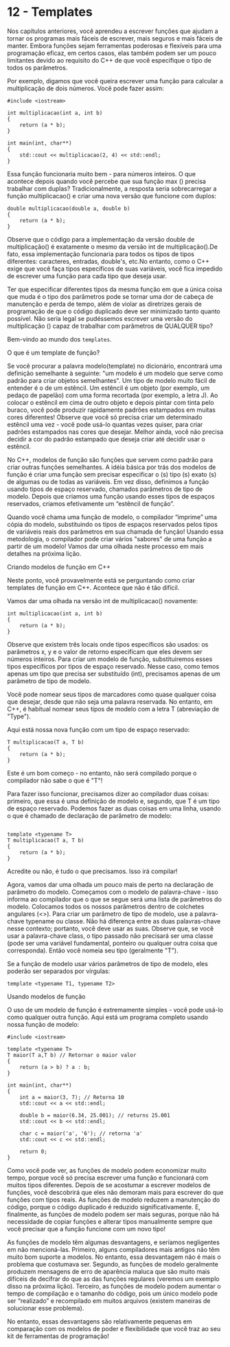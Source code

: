 # 12 - Templates

Nos capítulos anteriores, você aprendeu a escrever funções que ajudam a tornar os programas mais fáceis de escrever, mais seguros e mais fáceis de manter. Embora funções sejam ferramentas poderosas e flexíveis para uma programação eficaz, em certos casos, elas também podem ser um pouco limitantes devido ao requisito do C++ de que você especifique o tipo de todos os parâmetros.

Por exemplo, digamos que você queira escrever uma função para calcular a multiplicação de dois números. Você pode fazer assim:

```cpp{0}
#include <iostream> 

int multiplicacao(int a, int b) 
{ 
    return (a * b);
}

int main(int, char**) 
{ 
    std::cout << multiplicacao(2, 4) << std::endl;
} 
```

Essa função funcionaria muito bem - para números inteiros. O que acontece depois quando você percebe que sua função max () precisa trabalhar com duplas? Tradicionalmente, a resposta seria sobrecarregar a função multiplicacao() e criar uma nova versão que funcione com duplos:

```cpp{0}
double multiplicacao(double a, double b) 
{ 
    return (a * b);
}
```

Observe que o código para a implementação da versão double de multiplicação() é exatamente o mesmo da versão int de multiplicação().De fato, essa implementação funcionaria para todos os tipos de tipos diferentes: caracteres, entradas, double's, etc.No entanto, como o C++ exige que você faça tipos específicos de suas variáveis, você fica impedido de escrever uma função para cada tipo que deseja usar.

Ter que especificar diferentes tipos da mesma função em que a única coisa que muda é o tipo dos parâmetros pode se tornar uma dor de cabeça de manutenção e perda de tempo, além de violar as diretrizes gerais de programação de que o código duplicado deve ser minimizado tanto quanto possível. Não seria legal se pudéssemos escrever uma versão do multiplicação () capaz de trabalhar com parâmetros de QUALQUER tipo?

Bem-vindo ao mundo dos `templates`.

O que é um template de função?

Se você procurar a palavra modelo(template) no dicionário, encontrará uma definição semelhante à seguinte: "um modelo é um modelo que serve como padrão para criar objetos semelhantes". Um tipo de modelo muito fácil de entender é o de um estêncil. Um estêncil é um objeto (por exemplo, um pedaço de papelão) com uma forma recortada (por exemplo, a letra J). Ao colocar o estêncil em cima de outro objeto e depois pintar com tinta pelo buraco, você pode produzir rapidamente padrões estampados em muitas cores diferentes! Observe que você só precisa criar um determinado estêncil uma vez - você pode usá-lo quantas vezes quiser, para criar padrões estampados nas cores que desejar. Melhor ainda, você não precisa decidir a cor do padrão estampado que deseja criar até decidir usar o estêncil.

No C++, modelos de função são funções que servem como padrão para criar outras funções semelhantes. A idéia básica por trás dos modelos de função é criar uma função sem precisar especificar o (s) tipo (s) exato (s) de algumas ou de todas as variáveis. Em vez disso, definimos a função usando tipos de espaço reservado, chamados parâmetros de tipo de modelo. Depois que criamos uma função usando esses tipos de espaços reservados, criamos efetivamente um “estêncil de função”.

Quando você chama uma função de modelo, o compilador “imprime” uma cópia do modelo, substituindo os tipos de espaços reservados pelos tipos de variáveis ​​reais dos parâmetros em sua chamada de função! Usando essa metodologia, o compilador pode criar vários "sabores" de uma função a partir de um modelo! Vamos dar uma olhada neste processo em mais detalhes na próxima lição.

Criando modelos de função em C++

Neste ponto, você provavelmente está se perguntando como criar templates de função em C++. Acontece que não é tão difícil.

Vamos dar uma olhada na versão int de multiplicacao() novamente:

```cpp{0}
int multiplicacao(int a, int b) 
{ 
    return (a * b);
}
```

Observe que existem três locais onde tipos específicos são usados: os parâmetros x, y e o valor de retorno especificam que eles devem ser números inteiros. Para criar um modelo de função, substituiremos esses tipos específicos por tipos de espaço reservado. Nesse caso, como temos apenas um tipo que precisa ser substituído (int), precisamos apenas de um parâmetro de tipo de modelo.

Você pode nomear seus tipos de marcadores como quase qualquer coisa que desejar, desde que não seja uma palavra reservada. No entanto, em C++, é habitual nomear seus tipos de modelo com a letra T (abreviação de "Type").

Aqui está nossa nova função com um tipo de espaço reservado:

```cpp{0}
T multiplicacao(T a, T b) 
{ 
    return (a * b);
}
```

Este é um bom começo - no entanto, não será compilado porque o compilador não sabe o que é "T"!

Para fazer isso funcionar, precisamos dizer ao compilador duas coisas: primeiro, que essa é uma definição de modelo e, segundo, que T é um tipo de espaço reservado. Podemos fazer as duas coisas em uma linha, usando o que é chamado de declaração de parâmetro de modelo:


```cpp{0}

template <typename T>
T multiplicacao(T a, T b) 
{ 
    return (a * b);
}
```

Acredite ou não, é tudo o que precisamos. Isso irá compilar!

Agora, vamos dar uma olhada um pouco mais de perto na declaração de parâmetro do modelo. Começamos com o modelo de palavra-chave - isso informa ao compilador que o que se segue será uma lista de parâmetros do modelo. Colocamos todos os nossos parâmetros dentro de colchetes angulares (<>). Para criar um parâmetro de tipo de modelo, use a palavra-chave typename ou classe. Não há diferença entre as duas palavras-chave nesse contexto; portanto, você deve usar as suas. Observe que, se você usar a palavra-chave class, o tipo passado não precisará ser uma classe (pode ser uma variável fundamental, ponteiro ou qualquer outra coisa que corresponda). Então você nomeia seu tipo (geralmente "T").

Se a função de modelo usar vários parâmetros de tipo de modelo, eles poderão ser separados por vírgulas:

`template <typename T1, typename T2>`

Usando modelos de função

O uso de um modelo de função é extremamente simples - você pode usá-lo como qualquer outra função. Aqui está um programa completo usando nossa função de modelo:

```cpp{0}
#include <iostream>
 
template <typename T>
T maior(T a,T b) // Retornar o maior valor
{
    return (a > b) ? a : b;
}
 
int main(int, char**)
{
    int a = maior(3, 7); // Retorna 10
    std::cout << a << std::endl;
 
    double b = maior(6.34, 25.001); // returns 25.001
    std::cout << b << std::endl;
 
    char c = maior('a', '6'); // retorna 'a'
    std::cout << c << std::endl;
 
    return 0;
}
```

Como você pode ver, as funções de modelo podem economizar muito tempo, porque você só precisa escrever uma função e funcionará com muitos tipos diferentes. Depois de se acostumar a escrever modelos de funções, você descobrirá que eles não demoram mais para escrever do que funções com tipos reais. As funções de modelo reduzem a manutenção do código, porque o código duplicado é reduzido significativamente. E, finalmente, as funções de modelo podem ser mais seguras, porque não há necessidade de copiar funções e alterar tipos manualmente sempre que você precisar que a função funcione com um novo tipo!

As funções de modelo têm algumas desvantagens, e seríamos negligentes em não mencioná-las. Primeiro, alguns compiladores mais antigos não têm muito bom suporte a modelos. No entanto, essa desvantagem não é mais o problema que costumava ser. Segundo, as funções de modelo geralmente produzem mensagens de erro de aparência maluca que são muito mais difíceis de decifrar do que as das funções regulares (veremos um exemplo disso na próxima lição). Terceiro, as funções de modelo podem aumentar o tempo de compilação e o tamanho do código, pois um único modelo pode ser “realizado” e recompilado em muitos arquivos (existem maneiras de solucionar esse problema).

No entanto, essas desvantagens são relativamente pequenas em comparação com os modelos de poder e flexibilidade que você traz ao seu kit de ferramentas de programação!
